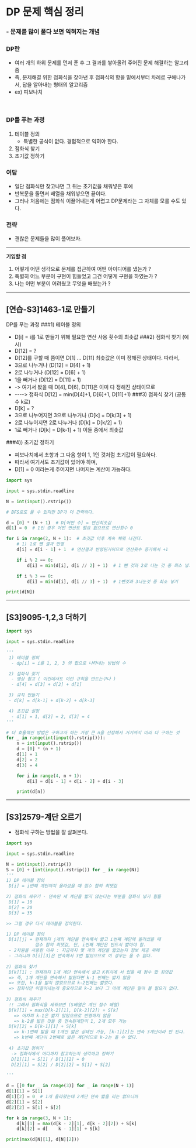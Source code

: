# DP 문제 핵심 정리

### - 문제를 많이 풀다 보면 익혀지는 개념
### DP란
- 여러 개의 하위 문제를 먼저 푼 후 그 결과를 쌓아올려 주어진 문제 해결하는 알고리즘
- 즉, 문제해결 위한 점화식을 찾아낸 후 점화식의 항을 밑에서부터 차례로 구해나가서, 답을 알아내는 형태의 알고리즘
- ex) 피보나치

<br />

### DP를 푸는 과정
 1) 테이블 정의
    - 특별한 공식이 없다. 경험적으로 익혀야 한다.
 2) 점화식 찾기
 3) 초기값 정하기

### 여담
 - 일단 점화식만 찾고나면 그 뒤는 초기값을 채워넣은 후에 
 - 반복문을 돌면서 배열을 채워넣으면 끝이다.
 - 그러나 처음에는 점화식 이끌어내는게 어렵고 DP문제라는 그 자체를 모를 수도 있다.
 
### 전략
 - 괜찮은 문제들을 많이 풀어보자.

- - -

**기입할 점**

1) 어떻게 어떤 생각으로 문제를 접근하여 어떤 아이디어를 냈는가 ?
2) 특별히 어느 부분이 구현이 힘들었고 그건 어떻게 구현을 하였는가 ?
3) 나는 어떤 부분이 어려웠고 무엇을 배웠는가 ?

- - -

## [연습-S3]1463-1로 만들기

 DP를 푸는 과정 
 ###1) 테이블 정의
  - D[i] = i를 1로 만들기 위해 필요한 연산 사용 횟수의 최솟값
 ###2) 점화식 찾기 (예시)
  - D[12] = ?
  - D[12]를 구할 때 쯤이면 D[1] ... D[11] 최솟값은 이미 정해진 상태이다. 따라서,
  - 3으로 나누거나 (D[12] = D[4] + 1)
  - 2로 나누거나 (D[12] = D[6] + 1)
  - 1을 빼거나 (D[12] = D[11] + 1)
  - -> 여기서 봤을 때 D[4], D[6], D[11]은 이미 다 정해진 상태이므로
  - ----> 점화식 D[12] = min(D[4]+1, D[6]+1, D[11]+1)
 ###3) 점화식 찾기 (공통 수 k로)
  - D[k] = ?
  - 3으로 나누어지면 3으로 나누거나 (D[k] = D[k/3] + 1)
  - 2로 나누어지면 2로 나누거나 (D[k] = D[k/2] + 1)
  - 1로 빼거나 (D[k] = D[k-1] + 1) 이들 중에서 최솟값
  
 ###4)) 초기값 정하기
  - 피보나치에서 초항과 그 다음 항이 1, 1인 것처럼 초기값이 필요하다.
  - 따라서 여기서도 초기값이 있어야 하며,
  - D[1] = 0 이라는게 주어지면 나머지는 계산이 가능하다. 


```python
import sys

input = sys.stdin.readline

N = int(input().rstrip())

# BFS로도 풀 수 있지만 DP가 더 간략하다.

d = [0] * (N + 1)  # D[어떤 수] = 연산최솟값
d[1] = 0  # 1인 경우 어떤 연산도 필요 없으므로 연산횟수 0

for i in range(2, N + 1):  # 초깃값 이후 계속 채워 나간다.
    # 1) 1로 뺸 결과 반영
    d[i] = d[i - 1] + 1  # 연산결과 반영된거이므로 연산횟수 증가해서 +1

    if i % 2 == 0:
        d[i] = min(d[i], d[i // 2] + 1)  # 1 뺀 것과 2로 나눈 것 중 최소 넣기

    if i % 3 == 0:
        d[i] = min(d[i], d[i // 3] + 1)  # 1뺀것과 3나눈것 중 최소 넣기

print(d[N])

```

- - -

## [S3]9095-1,2,3 더하기
 
```python
import sys

input = sys.stdin.readline

'''
 1) 테이블 정의
  - dp[i] = i를 1, 2, 3 의 합으로 나타내는 방법의 수 

 2) 점화식 찾기
  - 영상 참고 ( 이런데서도 이런 규칙을 만드는구나 ) 
  - d[4] = d[3] + d[2] + d[1]

 3) 규칙 만들기
 - d[k] = d[k-1] + d[k-2] + d[k-3]

 4) 초깃값 설정
  - d[1] = 1, d[2] = 2, d[3] = 4
'''

# 더 효율적인 방법은 구하고자 하는 가장 큰 n을 선정해서 거기까지 미리 다 구하는 것
for _ in range(int(input().rstrip())):
    n = int(input().rstrip())
    d = [0] * (n + 1)
    d[1] = 1
    d[2] = 2
    d[3] = 4

    for i in range(4, n + 1):
        d[i] = d[i - 1] + d[i - 2] + d[i - 3]

    print(d[n])

```

- - -

## [S3]2579-계단 오르기

- 점화식 구하는 방법을 잘 살펴본다.

```python
import sys

input = sys.stdin.readline

N = int(input().rstrip())
S = [0] + [int(input().rstrip()) for _ in range(N)]
'''
1) DP 테이블 정의
 D[i] = i번째 계단까지 올라섰을 때 점수 합의 최댓값

2) 점화식 세우기 - 연속된 세 계단을 밟지 않는다는 부분을 점화식 넣기 힘듦
 D[1] = 10
 D[2] = 20
 D[3] = 35

>> 그럴 경우 다시 테이블을 정의한다.

1) DP 테이블 정의
 D[i][j] = 현재까지 j개의 계단을 연속해서 밟고 i번째 계단에 올라섰을 때
           점수 합의 최댓값, 단, i번째 계단은 반드시 밟아야 함.
 - 2차원을 사용한 이유 : 지금까지 몇 개의 계단을 밟았는지 정보 제공 위헤
 - 그러니까 D[i][3]은 연속해서 3번 밟았으므로 이 경우는 올 수 없다.
 
2) 점화식 찾기
 D[k][1] : 현재까지 1개 계단 연속해서 밟고 K위치에 서 있을 때 점수 합 최댓값
 => 즉, 1개 계단을 연속해서 밟았다면 k-1 번째는 밟지 않음
 => 또한, k-1을 밟지 않았으므로 k-2번째는 밟았다. 
 => 점화식만 이끌어내는게 중요하므로 k-2 보다 그 아래 계단은 알아 볼 필요가 없다.
 
3) 점화식 채우기
 !! 그래서 점화식을 세워보면 (S배열은 계단 점수 배열)
 D[k][1] = max(D[k-2][1], D[k-2][2]) + S[k]
   => 어차피 k-1은 밟지 않았으므로 반영하지 않음
   => k-2를 밟은 것들 중 연속된계단이 1, 2개 모두 가능 
 D[k][2] = D[k-1][1] + S[k]
   => k-1번째 밟을 때 1개만 밟은 상태만 가능, [k-1][2]는 연속 3계단이라 안 된다. 
   => k번째 계단이 2번째로 밟은 계단이므로 k-2는 올 수 없다.
   
 4) 초기값 정하기
  -> 점화식에서 어디까지 참고하는지 생각하고 정하기
  D[1][1] = S[1] / D[1][2] = 0
  D[2][1] = S[2] / D[2][2] = S[1] + S[2]

'''

d = [[0 for _ in range(3)] for _ in range(N + 1)]
d[1][1] = S[1]
d[1][2] = 0  # 1개 올라왔는데 2계단 연속 밟을 리는 없으니까
d[2][1] = S[2]
d[2][2] = S[1] + S[2]

for k in range(3, N + 1):
    d[k][1] = max(d[k - 2][1], d[k - 2][2]) + S[k]
    d[k][2] = d[    k - 1][1] + S[k]

print(max(d[N][1], d[N][2]))


```
